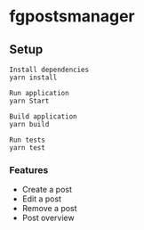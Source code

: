 # fgpostsmanager

## Setup

```
Install dependencies
yarn install

Run application
yarn Start

Build application
yarn build

Run tests
yarn test
```

### Features
- Create a post
- Edit a post
- Remove a post
- Post overview
